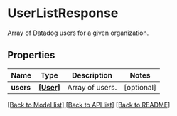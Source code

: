 # UserListResponse

Array of Datadog users for a given organization.

## Properties
Name | Type | Description | Notes
------------ | ------------- | ------------- | -------------
**users** | [**[User]**](User.md) | Array of users. | [optional] 

[[Back to Model list]](README.md#documentation-for-models) [[Back to API list]](README.md#documentation-for-api-endpoints) [[Back to README]](README.md)


